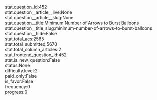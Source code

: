 stat.question_id:452  
stat.question__article__live:None  
stat.question__article__slug:None  
stat.question__title:Minimum Number of Arrows to Burst Balloons  
stat.question__title_slug:minimum-number-of-arrows-to-burst-balloons  
stat.question__hide:False  
stat.total_acs:2565  
stat.total_submitted:5670  
stat.total_column_articles:2  
stat.frontend_question_id:452  
stat.is_new_question:False  
status:None  
difficulty.level:2  
paid_only:False  
is_favor:False  
frequency:0  
progress:0  
